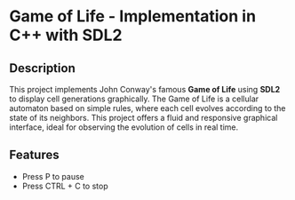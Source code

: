 # Game of Life - Implementation in C++ with SDL2

## Description
This project implements John Conway's famous **Game of Life** using **SDL2** to display cell generations graphically.
The Game of Life is a cellular automaton based on simple rules, where each cell evolves according to the state of its neighbors. This project offers a fluid and responsive graphical interface, ideal for observing the evolution of cells in real time.

## Features
- Press P to pause
- Press CTRL + C to stop